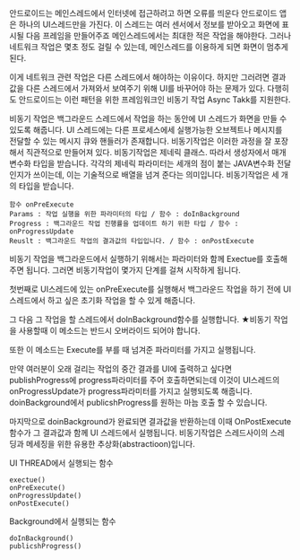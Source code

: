 안드로이드는 메인스레드에서 인터넷에 접근하려고 하면 오류를 띄운다
안드로이드 앱은 하나의 UI스레드만을 가진다.
이 스레드는 여러 센서에서 정보를 받아오고 화면에 표시될 다음 프레임을 만들어주죠
메인스레드에서는 최대한 적은 작업을 해야한다.
그러나 네트워크 작업은 몇초 정도 걸릴 수 있는데, 메인스레드를 이용하게 되면 화면이 멈추게 된다.

이게 네트워크 관련 작업은 다른 스레드에서 해야하는 이유이다.
하지만 그러려면 결과값을 다른 스레드에서 가져와서 보여주기 위해 UI를 바꾸어야 하는 문제가 있다.
다행히도 안드로이드는 이런 패턴을 위한 프레임워크인 비동기 작업 Async Takk를 지원한다.

비동기 작업은 백그라운드 스레드에서 작업을 하는 동안에 UI 스레드가 화면을 만들 수 있도록 해줍니다.
UI 스레드에는 다른 프로세스에세 실행가능한 오브젝트나 메시지를 전달할 수 있는 메시지 큐와 핸들러가 존재합니다.
비동기작업은 이러한 과정을 잘 포장해서 직관적으로 만들어져 있다.
비동기작업은 제네릭 클래스.
따라서 생성자에서 매개변수화 타입을 받습니다.
각각의 제네릭 파라미터는 세개의 점이 붙는 JAVA변수화 전달인지가 쓰이는데,
이는 기술적으로 배열을 넘겨 준다는 의미입니다.
비동기작업은 세 개의 타입을 받습니다.
	

	함수 onPreExecute	
	Params : 작업 실행을 위한 파라미터의 타입 / 함수 : doInBackground
	Progress : 백그라운드 작업 진행률을 업데이트 하기 위한 타입 / 함수 : onProgressUpdate
	Reuslt : 백그라운드 작업의 결과값의 타입입니다. / 함수 : onPostExecute

비동기 작업을 백그라운드에서 실행하기 위해서는 파라미터와 함께 Exectue를 호출해주면 됩니다.
그러면 비동기작업이 몇가지 단계를 걸쳐 시작하게 됩니다.

첫번째로 UI스레드에 있는 onPreExecute를 실행해서 백그라운드 작업을 하기 전에 UI 스레드에서 하고 싶은 초기화 작업을 할 수 있게 해줍니다. 

그 다음 그 작업을 할 스레드에서 doInBackground함수를 실행합니다. 
★비동기 작업을 사용할때 이 메소드는 반드시 오버라이드 되어야 합니다.


또한 이 메소드는 Execute를 부를 때 넘겨준 파라미터를 가지고 실행됩니다.

만약 여러분이 오래 걸리는 작업의 중간 결과를 UI에 출력하고 싶다면  publishProgress에 progress파라미터를 주어 호출하면되는데
이것이 UI스레드의 onProgressUpdate가 progress파라미터를 가지고 실행되도록 해줍니다. doinBackground에서 publicshProgress를 원하는 마늠 호출 할 수 있습니다.

마지막으로 doinBackground가 완료되면 결과값을 반환하는데 이때 OnPostExecute함수가 그 결과값과 함께 UI 스레드에서 실행됩니다.
비동기작업은 스레드사이의 스레딩과 메세징을 위한 유용한 추상화(abstractioon)입니다.

UI THREAD에서 실행되는 함수
	
	exectue()
	onPreExecute()
	onProgressUpdate()
	onPostExecute()

Background에서 실행되는 함수
	
	doInBackground()
	publicshProgress()
